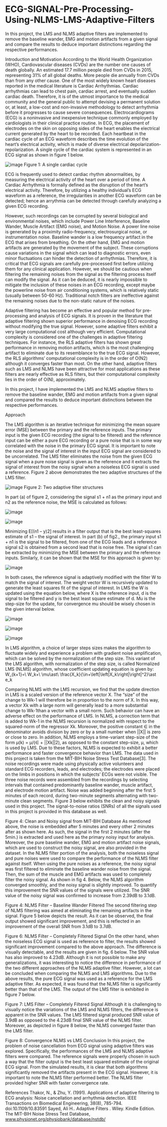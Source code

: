 # ECG-SIGNAL-Pre-Processing-Using-NLMS-LMS-Adaptive-Filters
In this project, the LMS and NLMS adaptive filters are implemented to remove the baseline wander, EMG and motion artifacts from a given signal and compare the results to deduce important distinctions regarding the respective performances.


Introduction and Motivation
According to the World Health Organization (WHO), Cardiovascular diseases (CVDs) are the number one causes of death globally. An estimated 17.7 million people died from CVDs in 2015, representing 31% of all global deaths. More people die annually from CVDs than from any other cause. One of the most widely known heart diseases reported in the medical literature is Cardiac Arrhythmias. Cardiac arrhythmias can lead to chest pain, cardiac arrest, and eventually sudden cardiac death. Therefore, it is of the utmost importance to the medical community and the general public to attempt devising a permanent solution or, at least, a low-cost and non-invasive methodology to detect arrhythmia before it progresses to cause severe consequences. Electrocardiograms (ECG) is a noninvasive and inexpensive technique commonly employed by cardiologists in their clinical practice routine. In ECG, the placement of electrodes on the skin on opposing sides of the heart enables the electrical current generated by the heart to be recorded. Each heartbeat in the cardiac cycle of an ECG waveform describes the time evolution of the heart’s electrical activity, which is made of diverse electrical depolarization-repolarization. A single cycle of the cardiac system is represented in an ECG signal as shown in figure 1 below.

![image](https://user-images.githubusercontent.com/32316270/51080660-96fba580-16a5-11e9-8456-518b2e0bf927.png)
Figure 1: A single cardiac cycle

ECG is frequently used to detect cardiac rhythm abnormalities, by measuring the electrical activity of the heart over a period of time. A Cardiac Arrhythmia is formally defined as the disruption of the heart’s electrical activity. Therefore, by utilizing a healthy individual’s ECG waveform as a reference, the irregularities in another ECG waveform can be detected; hence an arrythmia can be detected through carefully analyzing a given ECG recording.

However, such recordings can be corrupted by several biological and environmental noises, which include Power Line Interference, Baseline Wander, Muscle Artifact (EMG noise), and Motion Noise. A power line noise is generated by a proximity radio-frequency, electrosurgical noise, or instrumentation noise. Baseline wander is a low frequency artifact in the ECG that arises from breathing. On the other hand, EMG and motion artifacts are generated by the movement of the subject. These corruptions cause variations in the signal which can lead to diagnostic errors, even minor fluctuations can hinder the detection of arrhythmias. Therefore, it is critical that ECG signals are carefully pre-processed first before utilizing them for any clinical application. However, we should be cautious when filtering the remaining noises from the signal as the filtering process itself can modify the signal. As it can be deduced, it is nearly impossible to mitigate the inclusion of these noises in an ECG recording, except maybe the powerline noise from air conditioning systems, which is relatively static (usually between 50-60 Hz). Traditional notch filters are ineffective against the remaining noises due to the non-static nature of the noises.

Adaptive filtering has become an effective and popular method for pre-processing and analysis of ECG signals. It is proven in the literature that adaptive filtering shown superior performance in denoising ECG recording without modifying the true signal. However, some adaptive filters exhibit a very large computational cost although very efficient. Computational complexity is considered one of the challenges in adaptive filtering techniques. For instance, the RLS adaptive filters has shown great performance in removing motion artifacts, which is the most challenging artifact to eliminate due to its resemblance to the true ECG signal. However, the RLS algorithms’ computational complexity is in the order of O(N2) although it converges faster than most. On the other hand, adaptive filters such as LMS and NLMS have been attractive for most applications as these filters are nearly effective as RLS filters, but their computational complexity lies in the order of O(N), approximately.

In this project, I have implemented the LMS and NLMS adaptive filters to remove the baseline wander, EMG and motion artifacts from a given signal and compared the results to deduce important distinctions between the respective performances.


Approach

The LMS algorithm is an iterative technique for minimizing the mean square error (MSE) between the primary and the reference inputs. The primary input is the given ECG recording (the signal to be filtered) and the reference input can be either a pure ECG recording or a pure noise that is in some way correlated with the noise in the primary ECG signal. It is important to note the noise and the signal of interest in the input ECG signal are considered to be uncorrelated. The LMS filter eliminates the noise from the given ECG signal when a pure noise signal is given as the reference and it extracts the signal of interest from the noisy signal when a noiseless ECG signal is used a reference. Figure 2 above demonstrates the two adaptive structures of the LMS filter.

![image](https://user-images.githubusercontent.com/32316270/51080663-a24ed100-16a5-11e9-8d6f-5d6fe8167b22.png) 
Figure 2: Two adaptive filter structures

In part (a) of figure 2, considering the signal s1 + n1 as the primary input and n2 as the reference noise, the MSE is calculated as follows:

![image](https://user-images.githubusercontent.com/32316270/51080669-ad096600-16a5-11e9-946d-f6cf1a57c622.png)

![image](https://user-images.githubusercontent.com/32316270/51080671-b266b080-16a5-11e9-9ab3-3bc6e54586d6.png)
 
 
Minimizing E[(n1 – y)2] results in a filter output that is the best least-squares estimate of s1 – the signal of interest. In part (b) of fig2., the primary input s1 + n1 is the signal to be filtered, from one of the ECG leads and a reference signal s2 is obtained from a second lead that is noise free. The signal s1 can be extracted by minimizing the MSE between the primary and the reference inputs. Similarly, it can be shown that the MSE for this approach is given by:

![image](https://user-images.githubusercontent.com/32316270/51080672-b5fa3780-16a5-11e9-91c4-24a4767d3ba6.png)
 
In both cases, the reference signal is adaptively modified with the filter W to match the signal of interest. The weight vector W is recursively updated to generate the least squares fit of the signal of interest. In LMS the W is updated using the equation below, where X is the reference input, d is the signal to be filtered and y is the best least square estimate of d. Mu is the step-size for the update, for convergence mu should be wisely chosen in the given interval below.

![image](https://user-images.githubusercontent.com/32316270/51080676-beeb0900-16a5-11e9-9429-fc43f371d55a.png)

![image](https://user-images.githubusercontent.com/32316270/51080677-c9a59e00-16a5-11e9-8082-fe30dd066b09.png)

![image](https://user-images.githubusercontent.com/32316270/51080684-e510a900-16a5-11e9-98d8-20ee87a7e011.png)
 

In LMS algorithm, a choice of larger steps sizes makes the algorithm to fluctuate widely and experience a problem with gradient noise amplification, which can be solved by the normalization of the step size. This variant of the LMS algorithm, with normalization of the step size, is called Normalized LMS (NLMS) algorithm, whose coefficient updating equation is given by: 
W_{k+1}=\ W_k+\ \mu\ast\ \frac{X_k}{\in+\left|\left|X_k\right|\right|^2}\ast e_k

Comparing NLMS with the LMS recursion, we find that the update direction in LMS is a scaled version of the reference vector X. The “size” of the change to Wk-1 will therefore be in proportion to the norm of X. In this way, a vector Xk with a large norm will generally lead to a more substantial change to Wk-1than a vector with a small norm. Such behavior can have an adverse effect on the performance of LMS. In NLMS, a correction term that is added to Wk-1 in the NLMS recursion is normalized with respect to the squared-norm of the regressor Xk. Moreover, the positive constant ∈ in the denominator avoids division by zero or by a small number when ||X|| is zero or close to zero. In addition, NLMS employs a time-variant step-size of the form μ(k) = μ/(∈ + ||Xk||2), as opposed to the constant step-size, μ, which is used by LMS. Due to these factors, NLMS is expected to exhibit a better performance and faster convergence behavior than LMS. 
The data used in this project is taken from the MIT-BIH Noise Stress Test Database[3]. The noise recordings were made using physically active volunteers and standard ECG recorders, leads, and electrodes; the electrodes were placed on the limbs in positions in which the subjects’ ECGs were not visible. The three noise records were assembled from the recordings by selecting intervals that contained predominantly baseline wander, muscle artifact, and electrode motion artifact. Noise was added beginning after the first 5 minutes of each record, during two-minute segments alternating with two-minute clean segments. Figure 3 below exhibits the clean and noisy signals used in this project. The signal-to-noise ratios (SNRs) of all the signals used in this project is provided in this database as well.
 
Figure 4: Clean and Noisy signal from MIT-BIH Database
As mentioned above, the noise is embedded after 5 minutes and every other 2 minutes after as shown here. As such, the signal in the first 2 minutes (after the 5min.) is extracted and used here as the primary noisy input for analysis. Moreover, the pure baseline wander, EMG and motion artifact noise signals, which are used to construct the noisy signal, are also provided in the dataset.
In the NLMS filter portion of the analysis, both the noiseless signal and pure noises were used to compare the performance of the NLMS filter against itself. When using the pure noises as a reference, the noisy signal was first filtered to eliminate the baseline wander noise from the signal. Then, the sum of the muscle and EMG artifacts was used to completely filter the noisy signal. As shown in fig 4. Below, the NLMS algorithm converged smoothly, and the noisy signal is slightly improved. To quantify this improvement the SNR values of the signals were utilized. The SNR value of the noisy signal was confirmed to increase from 2.39dB to 3.1dB.

 
Figure 4: NLMS Filter – Baseline Wander Filtered
The second filtering step of NLMS filtering was aimed at eliminating the remaining artifacts in the signal. Figure 5 below depicts the result. As it can be observed, the final output showed significant improvement, and this is reflected in an improvement of the overall SNR from 3.1dB to 3.7dB. 
 
Figure 6: NLMS Filter – Completely Filtered Signal
On the other hand, when the noiseless ECG signal is used as reference to filter, the results showed significant improvement compared to the above approach. The difference is visually detectable, and the results are given in fig. 6 below. The SNR value has also improved to 4.23dB. Although it is not possible to make any generalizations, it was interesting to notice the difference in performance of the two different approaches of the NLMS adaptive filter. However, a lot can be concluded when comparing the NLMS and LMS algorithms. 
Due to the above results, the pure ECG signal was used as a reference for the LMS adaptive filter. As expected, it was found that the NLMS filter is significantly better than that of the LMS. The output of the LMS filter is exhibited in figure 7 below.
 
Figure 7: LMS Filter – Completely Filtered Signal
Although it is challenging to visually notice the variations of the LMS and NLMS filters, the difference is apparent in the SNR values. The LMS filtered signal produced SNR value of 3.9dB as opposed to the 4.23dB final SNR value of the NLMS filter. Moreover, as depicted in figure 8 below, the NLMS converged faster than the LMS filter.

 
Figure 8: Convergence NLMS vs LMS
Conclusion
In this project, the problem of noise cancellation from ECG signal using adaptive filters was explored. Specifically, the performances of the LMS and NLMS adaptive filters were compared. The reference signals were properly chosen in such a way that the filter output is the best least squared estimate of the original ECG signal. From the simulated results, it is clear that both algorithms significantly removed the artifacts present in the ECG signal. However, it is important to note the NLMS filter performed better. The NLMS filter provided higher SNR with faster convergence rate.




















References
	Thakor, N., & Zhu, Y. (1991). Applications of adaptive filtering to ECG analysis: Noise cancellation and arrhythmia detection. IEEE Transactions on Biomedical Engineering, 38(8), 785-794. doi:10.1109/10.83591
	Sayed, Ali H.. Adaptive Filters . Wiley. Kindle Edition.
	The MIT-BIH Noise Stress Test Database, www.physionet.org/physiobank/database/nstdb/

